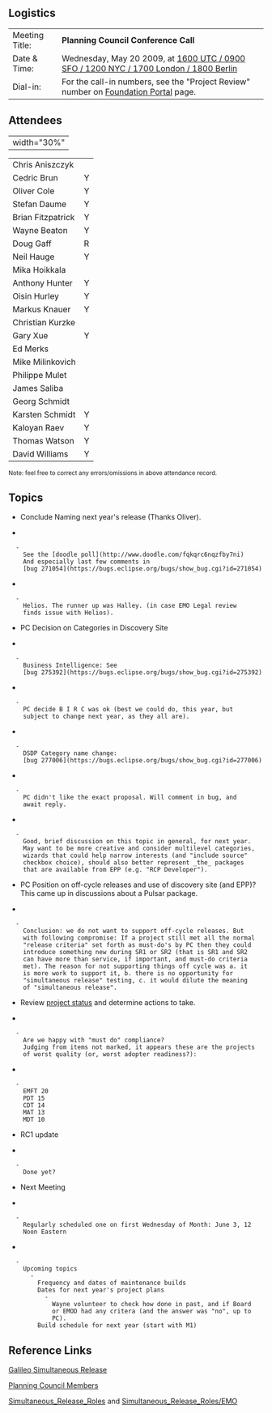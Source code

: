 ## Logistics

|                |                                                                                                                                                                                           |
| -------------- | ----------------------------------------------------------------------------------------------------------------------------------------------------------------------------------------- |
| Meeting Title: | **Planning Council Conference Call**                                                                                                                                                      |
| Date & Time:   | Wednesday, May 20 2009, at [1600 UTC / 0900 SFO / 1200 NYC / 1700 London / 1800 Berlin](http://www.timeanddate.com/worldclock/fixedtime.html?year=2009&month=5&day=6&hour=16&min=0&sec=0) |
| Dial-in:       | For the call-in numbers, see the "Project Review" number on [Foundation Portal](https://dev.eclipse.org/portal/myfoundation/portal/portal.php) page.                                      |

## Attendees

|             |
| ----------- |
| width="30%" |

|                   |   |
| ----------------- | - |
| Chris Aniszczyk   |   |
| Cedric Brun       | Y |
| Oliver Cole       | Y |
| Stefan Daume      | Y |
| Brian Fitzpatrick | Y |
| Wayne Beaton      | Y |
| Doug Gaff         | R |
| Neil Hauge        | Y |
| Mika Hoikkala     |   |
| Anthony Hunter    | Y |
| Oisin Hurley      | Y |
| Markus Knauer     | Y |
| Christian Kurzke  |   |
| Gary Xue          | Y |
| Ed Merks          |   |
| Mike Milinkovich  |   |
| Philippe Mulet    |   |
| James Saliba      |   |
| Georg Schmidt     |   |
| Karsten Schmidt   | Y |
| Kaloyan Raev      | Y |
| Thomas Watson     | Y |
| David Williams    | Y |

<small>Note: feel free to correct any errors/omissions in above
attendance record.</small>

## Topics

  - Conclude Naming next year's release (Thanks Oliver).

<!-- end list -->

  -

      -
        See the [doodle poll](http://www.doodle.com/fqkqrc6nqzfby7ni)
        And especially last few comments in
        [bug 271054](https://bugs.eclipse.org/bugs/show_bug.cgi?id=271054)

<!-- end list -->

  -

      -
        Helios. The runner up was Halley. (in case EMO Legal review
        finds issue with Helios).

<!-- end list -->

  - PC Decision on Categories in Discovery Site

<!-- end list -->

  -

      -
        Business Intelligence: See
        [bug 275392](https://bugs.eclipse.org/bugs/show_bug.cgi?id=275392)

<!-- end list -->

  -

      -
        PC decide B I R C was ok (best we could do, this year, but
        subject to change next year, as they all are).

<!-- end list -->

  -

      -
        DSDP Category name change:
        [bug 277006](https://bugs.eclipse.org/bugs/show_bug.cgi?id=277006)

<!-- end list -->

  -

      -
        PC didn't like the exact proposal. Will comment in bug, and
        await reply.

<!-- end list -->

  -

      -
        Good, brief discussion on this topic in general, for next year.
        May want to be more creative and consider multilevel categories,
        wizards that could help narrow interests (and "include source"
        checkbox choice), should also better represent _the_ packages
        that are available from EPP (e.g. "RCP Developer").

<!-- end list -->

  - PC Position on off-cycle releases and use of discovery site (and
    EPP)? This came up in discussions about a Pulsar package.

<!-- end list -->

  -

      -
        Conclusion: we do not want to support off-cycle releases. But
        with following compromise: If a project still met all the normal
        "release criteria" set forth as must-do's by PC then they could
        introduce something new during SR1 or SR2 (that is SR1 and SR2
        can have more than service, if important, and must-do criteria
        met). The reason for not supporting things off cycle was a. it
        is more work to support it, b. there is no opportunity for
        "simultaneous release" testing, c. it would dilute the meaning
        of "simultaneous release".

<!-- end list -->

  - Review [project
    status](http://www.eclipse.org/projects/galileo_status.php) and
    determine actions to take.

<!-- end list -->

  -

      -
        Are we happy with "must do" compliance?
        Judging from items not marked, it appears these are the projects
        of worst quality (or, worst adopter readiness?):

<!-- end list -->

  -

      -
        EMFT 20
        PDT 15
        CDT 14
        MAT 13
        MDT 10

<!-- end list -->

  - RC1 update

<!-- end list -->

  -

      -
        Done yet?

<!-- end list -->

  - Next Meeting

<!-- end list -->

  -

      -
        Regularly scheduled one on first Wednesday of Month: June 3, 12
        Noon Eastern

<!-- end list -->

  -

      -
        Upcoming topics
          -
            Frequency and dates of maintenance builds
            Dates for next year's project plans
              -
                Wayne volunteer to check how done in past, and if Board
                or EMOD had any critera (and the answer was "no", up to
                PC).
            Build schedule for next year (start with M1)

## Reference Links

[Galileo Simultaneous Release](Galileo_Simultaneous_Release "wikilink")

[Planning Council
Members](http://www.eclipse.org/org/foundation/council.php#planning)

[Simultaneous_Release_Roles](Simultaneous_Release_Roles "wikilink")
and
[Simultaneous_Release_Roles/EMO](Simultaneous_Release_Roles/EMO "wikilink")